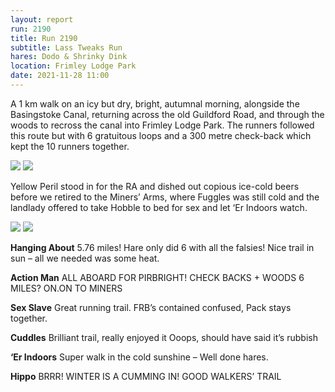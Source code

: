 ```yaml
---
layout: report
run: 2190
title: Run 2190
subtitle: Lass Tweaks Run
hares: Dodo & Shrinky Dink
location: Frimley Lodge Park
date: 2021-11-28 11:00
---
```

A 1 km walk on an icy but dry, bright, autumnal morning, alongside the Basingstoke Canal, returning across the old Guildford Road, and through the woods to recross the canal into Frimley Lodge Park. The runners followed this route but with 6 gratuitous loops and a 300 metre check-back which kept the 10 runners together.


<img src="{{ '/assets/img/scribe/2190/2190-1.jpg' | prepend: site.baseurl }}" class="post-img">
<img src="{{ '/assets/img/scribe/2190/2190-2.jpg' | prepend: site.baseurl }}" class="post-img">

Yellow Peril stood in for the RA and dished out copious ice-cold beers before we retired to the Miners’ Arms, where Fuggles was still cold and the landlady offered to take Hobble to bed for sex and let ‘Er Indoors watch.

<img src="{{ '/assets/img/scribe/2190/2190-4.jpg' | prepend: site.baseurl }}" class="post-img">
<img src="{{ '/assets/img/scribe/2190/2190-5.jpg' | prepend: site.baseurl }}" class="post-img">

__Hanging About__ 5.76 miles! Hare only did 6 with all the falsies! Nice trail in sun – all we needed was some heat.
	
__Action Man__ ALL ABOARD FOR PIRBRIGHT! CHECK BACKS + WOODS 6  MILES? ON.ON TO MINERS 
	
__Sex Slave__ Great running trail. FRB’s contained confused, Pack stays together.

__Cuddles__	 Brilliant trail, really enjoyed it Ooops, should have said it’s rubbish

__‘Er Indoors__	 Super walk in the cold sunshine – Well done hares.

__Hippo__ BRRR! WINTER IS A CUMMING IN! GOOD WALKERS’ TRAIL
